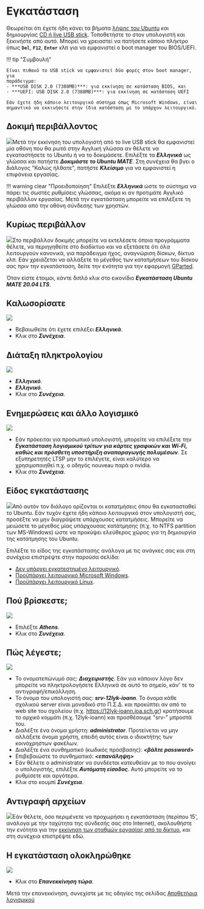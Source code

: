 # Εγκατάσταση

Θεωρείται ότι έχετε ήδη κάνει τα βήματα [λήψης του Ubuntu](download.md) και
δημιουργίας [CD ή live USB stick](../liveusb/index.md). Τοποθετήστε το στον
υπολογιστή και ξεκινήστε από αυτό. Μπορεί να χρειαστεί να πατήσετε κάποιο
πλήκτρο όπως **`Del`**, **`F12`**, **`Enter`** κλπ για να εμφανιστεί ο boot
manager του BIOS/UEFI.

!!! tip "Συμβουλή"

    Είναι πιθανό το USB stick να εμφανιστεί δύο φορές στον boot manager, για
    παράδειγμα:
    - ***USB DISK 2.0 (7388MB)***: για εκκίνηση σε κατάσταση BIOS, και
    - ***UEFI: USB DISK 2.0 (7388MB)***: για εκκίνηση σε κατάσταση UEFI

    Εάν έχετε ήδη κάποιο λειτουργικό σύστημα όπως Microsoft Windows, είναι
    σημαντικό να εκκινήσετε στην ίδια κατάσταση με το υπάρχον λειτουργικό.

## Δοκιμή περιβάλλοντος

[![](install-01-welcome.png)](install-01-welcome.png)Μετά την εκκίνηση του
υπολογιστή από το live USB stick θα εμφανιστεί μία οθόνη που θα ρωτά στην
Αγγλική γλώσσα αν θέλετε να εγκαταστήσετε το Ubuntu ή να το δοκιμάσετε.
Επιλέξτε τα ***Ελληνικά*** ως γλώσσα και πατήστε ***Δοκιμάστε το Ubuntu
MATE***. Στη συνέχεια θα βγει ο διάλογος "Καλώς ήλθατε", πατήστε ***Κλείσιμο***
για να εμφανιστεί η επιφάνεια εργασίας.

!!! warning clear "Προειδοποίηση"
    Επιλέξτε ***Ελληνικά*** ώστε το σύστημα να πάρει τις σωστές ρυθμίσεις
    γλώσσας, ακόμα κι αν προτιμάτε Αγγλικό περιβάλλον εργασίας. Μετά την
    εγκατάσταση μπορείτε να επιλέξετε τη γλώσσα από την οθόνη σύνδεσης των
    χρηστών.

## Κυρίως περιβάλλον

[![](install-02-desktop.png)](install-02-desktop.png)Στο περιβάλλον δοκιμής
μπορείτε να εκτελέσετε όποια προγράμματα θέλετε, να περιηγηθείτε στο διαδίκτυο
και να εξετάσετε ότι όλα λειτουργούν κανονικά, για παράδειγμα ήχος, αναγνώριση
δίσκων, δίκτυο κλπ. Εάν χρειάζεται να αλλάξετε το μέγεθος των κατατμήσεων του
δίσκου σας πριν την εγκατάσταση, δείτε την ενότητα για την εφαρμογή
[GParted](../gparted/index.md).

Όταν είστε έτοιμοι, κάντε διπλό κλικ στο εικονίδιο ***Εγκατάσταση Ubuntu MATE
20.04 LTS***.

## Καλωσορίσατε

[![](install-03-language.png)](install-03-language.png)

- Βεβαιωθείτε ότι έχετε επιλέξει ***Ελληνικά***.
- Κλικ στο ***Συνέχεια***.

## Διάταξη πληκτρολογίου

[![](install-04-keyboard-layout.png)](install-04-keyboard-layout.png)

- ***Ελληνικό***.
- ***Ελληνικό***.
- Κλικ στο ***Συνέχεια***.

## Ενημερώσεις και άλλο λογισμικό

[![](install-05-updates-and-other-software.png)](install-05-updates-and-other-software.png)

- Εάν πρόκειται για προσωπικό υπολογιστή, μπορείτε να επιλέξετε την
  ***Εγκατάσταση λογισμικού τρίτων για κάρτες γραφικών και Wi-Fi, καθώς και
  πρόσθετη υποστήριξη αναπαραγωγής πολυμέσων***. Σε εξυπηρετητές LTSP μην το
  επιλέγετε, είναι καλύτερο να χρησιμοποιηθεί π.χ. ο οδηγός nouveau παρά ο
  nvidia.
- Κλικ στο ***Συνέχεια***.

## Είδος εγκατάστασης

[![](install-06-installation-type.png)](install-06-installation-type.png)Από
αυτόν τον διάλογο ορίζονται οι κατατμήσεις όπου θα εγκατασταθεί το Ubuntu. Εάν
τυχόν έχετε ήδη κάποιο λειτουργικό στον υπολογιστή σας, προσέξτε να μην
διαγράψετε υπάρχουσες κατατμήσεις. Μπορείτε να μειώσετε το μέγεθος μίας
υπάρχουσας κατάτμησης (π.χ. το NTFS partition των MS-Windows) ώστε να προκύψει
ελεύθερος χώρος για τη δημιουργία της κατάτμησης του Ubuntu.

Επιλέξτε το είδος της εγκατάστασης ανάλογα με τις ανάγκες σας και στη
συνέχεια επιστρέψτε στην παρούσα σελίδα:

- [Δεν υπάρχει εγκατεστημένο λειτουργικό](disk-empty.md).
- [Προϋπάρχει λειτουργικό Microsoft Windows](disk-windows.md).
- [Προϋπάρχει λειτουργικό Linux](disk-linux.md).

## Πού βρίσκεστε;

[![](install-08-where-are-you.png)](install-08-where-are-you.png)

- Επιλέξτε ***Athens***.
- Κλικ στο ***Συνέχεια***.

## Πώς λέγεστε;

[![](install-09-who-are-you.png)](install-09-who-are-you.png)

- Το ονοματεπώνυμό σας: ***Διαχειριστής***. Εάν για κάποιον λόγο δεν μπορείτε
  να πληκτρολογήσετε Ελληνικά σε αυτό το σημείο, κάν' τε το
  αντιγραφή/επικόλληση.
- Το όνομα του υπολογιστή σας: ***srv-12lyk-ioann***. Το όνομα κάθε σχολικού
  server είναι μοναδικό στο Π.Σ.Δ. και προκύπτει αν από το web site του
  σχολείου (π.χ. <https://12lyk-ioann.ioa.sch.gr>) κρατήσουμε το αρχικό κομμάτι
  (π.χ. 12lyk-ioann) και προσθέσουμε "srv-" μπροστά του.
- Διαλέξτε ένα όνομα χρήστη: ***administrator***. Προτείνεται να μην αλλάξετε
  όνομα χρήστη, επειδή αυτός είναι ο ιδιοκτήτης των κοινόχρηστων φακέλων.
- Διαλέξτε ένα συνθηματικό (κωδικός πρόσβασης): ***<βάλτε password>***
- Επιβεβαιώστε το συνθηματικό: ***<επανάληψη>***
- Εάν θέλετε ο administrator να συνδέεται κατευθείαν με το που ανοίγει ο
  υπολογιστής, επιλέξτε ***Αυτόματη είσοδος***. Αυτό μπορείτε να το ρυθμίσετε
  και αργότερα.
- Κλικ στο κουμπί ***Συνέχεια***.

## Αντιγραφή αρχείων

[![](install-10-progress.png)](install-10-progress.png)Εάν θέλετε, όσο
περιμένετε να προχωρήσει η εγκατάσταση (περίπου 15', ανάλογα με την ταχύτητα
της σύνδεσής σας στο Internet), ακολουθήστε την ενότητα για την [εκκίνηση των
σταθμών εργασίας από το δίκτυο](../ltsp/netboot.md), και στη συνέχεια
επιστρέψτε εδώ.

## Η εγκατάσταση ολοκληρώθηκε

[![](install-11-installation-complete.png)](install-11-installation-complete.png)

- Κλικ στο ***Επανεκκίνηση τώρα***.

Μετά την επανεκκίνηση, συνεχίστε με τις οδηγίες της σελίδας [Αποθετήρια
λογισμικού](../repositories/index.md)
